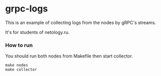 # grpc-logs

This is an example of collecting logs from the nodes by gRPC's streams.

It's for students of netology.ru.

### How to run
You should run both nodes from Makefile then start collector.

```
make nodes
make collector
```

